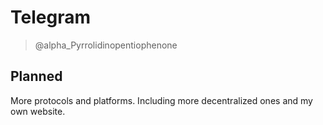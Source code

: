 # Telegram

>@alpha_Pyrrolidinopentiophenone

Planned
-----------
More protocols and platforms. Including more decentralized ones and my own website.
